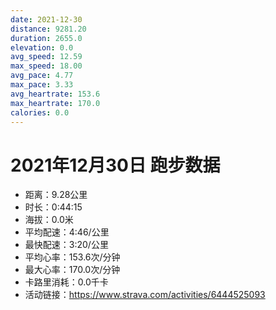 ```yaml
---
date: 2021-12-30
distance: 9281.20
duration: 2655.0
elevation: 0.0
avg_speed: 12.59
max_speed: 18.00
avg_pace: 4.77
max_pace: 3.33
avg_heartrate: 153.6
max_heartrate: 170.0
calories: 0.0
---
```


# 2021年12月30日 跑步数据

- 距离：9.28公里
- 时长：0:44:15
- 海拔：0.0米
- 平均配速：4:46/公里
- 最快配速：3:20/公里
- 平均心率：153.6次/分钟
- 最大心率：170.0次/分钟
- 卡路里消耗：0.0千卡
- 活动链接：https://www.strava.com/activities/6444525093
